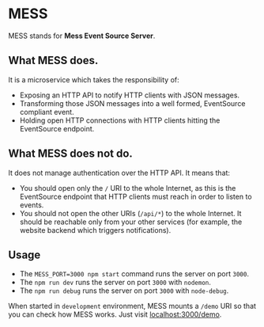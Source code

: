 MESS
====

MESS stands for **Mess Event Source Server**.

## What MESS does.

It is a microservice which takes the responsibility of:

- Exposing an HTTP API to notify HTTP clients with JSON messages.
- Transforming those JSON messages into a well formed, EventSource compliant event.
- Holding open HTTP connections with HTTP clients hitting the EventSource endpoint.

## What MESS does not do.

It does not manage authentication over the HTTP API. It means that:

- You should open only the `/` URI to the whole Internet, as this is the EventSource endpoint that HTTP clients must reach in order to listen to events.
- You should not open the other URIs (`/api/*`) to the whole Internet. It should be reachable only from your other services (for example, the website backend which triggers notifications).

## Usage

- The `MESS_PORT=3000 npm start` command runs the server on port `3000`.
- The `npm run dev` runs the server on port `3000` with `nodemon`.
- The `npm run debug` runs the server on port `3000` with `node-debug`.

When started in `development` environment, MESS mounts a `/demo` URI so that you can check how MESS works. Just visit [localhost:3000/demo](http://localhost:3000/demo).
